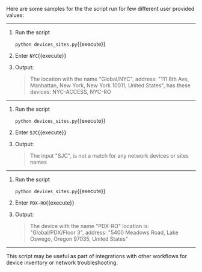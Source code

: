 Here are some samples for the the script run for few different user provided values:

----------

1. Run the script

    `python devices_sites.py`{{execute}}

2. Enter `NYC`{{execute}}

3. Output:

    > The location with the name "Global/NYC", address: "111 8th Ave, Manhattan, New York, New York 10011, United States",
    > has these devices: NYC-ACCESS, NYC-RO

----------

1. Run the script

    `python devices_sites.py`{{execute}}

2. Enter `SJC`{{execute}}

3. Output:

    > The input "SJC", is not a match for any network devices or sites names

----------

1. Run the script

    `python devices_sites.py`{{execute}}

2. Enter `PDX-RO`{{execute}}

3. Output:

    > The device with the name "PDX-RO" location is: "Global/PDX/Floor 3", address: "5400 Meadows Road, Lake Oswego, Oregon 97035, United States"

----------

This script may be useful as part of integrations with other workflows for device inventory or network troubleshooting.
